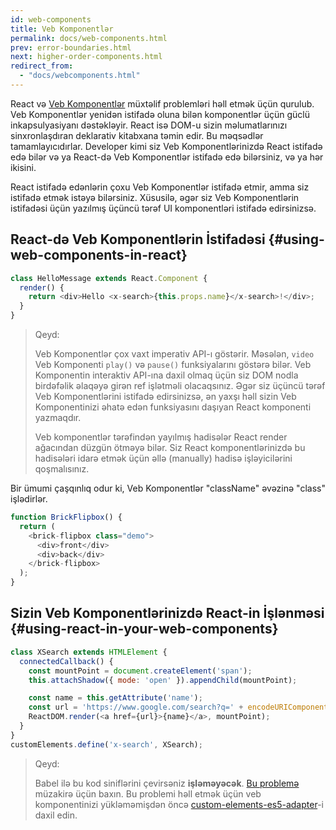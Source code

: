 ```yaml
---
id: web-components
title: Veb Komponentlər
permalink: docs/web-components.html
prev: error-boundaries.html
next: higher-order-components.html
redirect_from:
  - "docs/webcomponents.html"
---
```


React və [Veb Komponentlər](https://developer.mozilla.org/en-US/docs/Web/Web_Components) müxtəlif problemləri həll etmək üçün qurulub. Veb Komponentlər yenidən istifadə oluna bilən komponentlər üçün güclü inkapsulyasiyanı dəstəkləyir. React isə DOM-u sizin məlumatlarınızı sinxronlaşdıran deklarativ kitabxana təmin edir. Bu məqsədlər tamamlayıcıdırlar. Developer kimi siz Veb Komponentlərinizdə React istifadə edə bilər və ya React-də Veb Komponentlər istifadə edə bilərsiniz, və ya hər ikisini.

React istifadə edənlərin çoxu Veb Komponentlər istifadə etmir, amma siz istifadə etmək istəyə bilərsiniz. Xüsusilə, əgər siz Veb Komponentlərin istifadəsi üçün yazılmış üçüncü tərəf UI komponentləri istifadə edirsinizsə.

## React-də Veb Komponentlərin İstifadəsi {#using-web-components-in-react}

```javascript
class HelloMessage extends React.Component {
  render() {
    return <div>Hello <x-search>{this.props.name}</x-search>!</div>;
  }
}
```

> Qeyd:
>
> Veb Komponentlər çox vaxt imperativ API-ı göstərir. Məsələn, `video` Veb Komponenti `play()` və `pause()` funksiyalarını göstərə bilər. Veb Komponentin interaktiv API-ına daxil olmaq üçün siz DOM nodla birdəfəlik əlaqəyə girən ref işlətməli olacaqsınız. Əgər siz üçüncü tərəf Veb Komponentlərini istifadə edirsinizsə, ən yaxşı həll sizin Veb Komponentinizi əhatə edən funksiyasını daşıyan React komponenti yazmaqdır. 
>
> Veb komponentlər tərəfindən yayılmış hadisələr React render ağacından düzgün ötməyə bilər.
> Siz React komponentlərinizdə bu hadisələri idarə etmək üçün əllə (manually) hadisə işləyicilərini qoşmalısınız.

Bir ümumi çaşqınlıq odur ki, Veb Komponentlər "className" əvəzinə "class" işlədirlər. 

```javascript
function BrickFlipbox() {
  return (
    <brick-flipbox class="demo">
      <div>front</div>
      <div>back</div>
    </brick-flipbox>
  );
}
```

## Sizin Veb Komponentlərinizdə React-in İşlənməsi {#using-react-in-your-web-components}

```javascript
class XSearch extends HTMLElement {
  connectedCallback() {
    const mountPoint = document.createElement('span');
    this.attachShadow({ mode: 'open' }).appendChild(mountPoint);

    const name = this.getAttribute('name');
    const url = 'https://www.google.com/search?q=' + encodeURIComponent(name);
    ReactDOM.render(<a href={url}>{name}</a>, mountPoint);
  }
}
customElements.define('x-search', XSearch);
```

>Qeyd:
>
>Babel ilə bu kod siniflərini çevirsəniz **işləməyəcək**. [Bu problemə](https://github.com/w3c/webcomponents/issues/587) müzakirə üçün baxın.
>Bu problemi həll etmək üçün veb komponentinizi yükləməmişdən öncə [custom-elements-es5-adapter](https://github.com/webcomponents/polyfills/tree/master/packages/webcomponentsjs#custom-elements-es5-adapterjs)-i daxil edin. 
